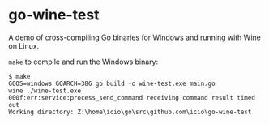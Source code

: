 # go-wine-test

A demo of cross-compiling Go binaries for Windows and running with Wine on Linux.

`make` to compile and run the Windows binary:

```
$ make
GOOS=windows GOARCH=386 go build -o wine-test.exe main.go
wine ./wine-test.exe
000f:err:service:process_send_command receiving command result timed out
Working directory: Z:\home\icio\go\src\github.com\icio\go-wine-test
```
